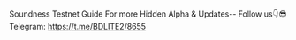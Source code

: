 Soundness Testnet Guide
For more Hidden Alpha & Updates-- Follow us👇😎
Telegram: https://t.me/BDLITE2/8655

